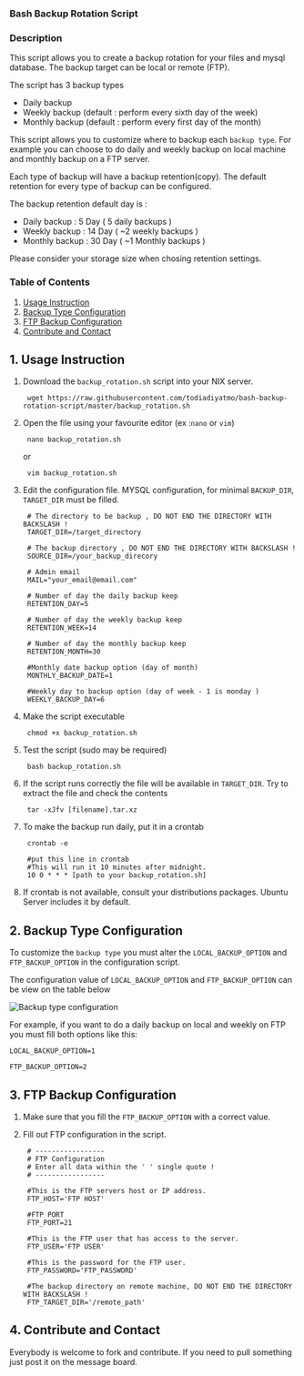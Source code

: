 ### Bash Backup Rotation Script

### Description
This script allows you to create a backup rotation for your files and mysql database. The backup target can be local or remote (FTP). 

The script has 3 backup types

- Daily backup
- Weekly backup (default : perform every sixth day of the week)
- Monthly backup (default : perform every first day of the month)

This script allows you to customize where to backup each `backup type`. For example you can choose to do daily and weekly backup on local machine and monthly backup on a FTP server.

Each type of backup will have a backup retention(copy). The default retention for every type of backup can be configured. 

The backup retention default day is :

*   Daily backup : 5 Day ( 5 daily backups )
*   Weekly backup : 14 Day ( ~2 weekly backups )
*   Monthly backup : 30 Day ( ~1 Monthly backups )

Please consider your storage size when chosing retention settings.

### Table of Contents
1. [Usage Instruction](#usage_instruction)
2. [Backup Type Configuration](#backup_type_configuration)
3. [FTP Backup Configuration](#ftp_backup_configuration)
4. [Contribute and Contact](#contribute_and_contact)

<div id='usage_instruction'>

## 1. Usage Instruction

1. Download the `backup_rotation.sh` script into your NIX server.

		wget https://raw.githubusercontent.com/todiadiyatmo/bash-backup-rotation-script/master/backup_rotation.sh

2. Open the file using your favourite editor (ex :`nano` or `vim`)

		nano backup_rotation.sh

	or
	
		vim backup_rotation.sh

3. Edit the configuration file. MYSQL configuration, for minimal `BACKUP_DIR`, `TARGET_DIR` must be filled. 

		# The directory to be backup , DO NOT END THE DIRECTORY WITH BACKSLASH ! 
		TARGET_DIR=/target_directory
		
		# The backup directory , DO NOT END THE DIRECTORY WITH BACKSLASH ! 
		SOURCE_DIR=/your_backup_direcory
		
		# Admin email
		MAIL="your_email@email.com"
		
		# Number of day the daily backup keep
		RETENTION_DAY=5
		
		# Number of day the weekly backup keep
		RETENTION_WEEK=14
		
		# Number of day the monthly backup keep
		RETENTION_MONTH=30
		
		#Monthly date backup option (day of month)
		MONTHLY_BACKUP_DATE=1
		
		#Weekly day to backup option (day of week - 1 is monday )
		WEEKLY_BACKUP_DAY=6

4. Make the script executable

		chmod +x backup_rotation.sh

5. Test the script (sudo may be required)

		bash backup_rotation.sh

6. If the script runs correctly the file will be available in `TARGET_DIR`. Try to extract the file and check the contents

		tar -xJfv [filename].tar.xz

7. To make the backup run daily, put it in a crontab
	
		crontab -e

		#put this line in crontab
		#This will run it 10 minutes after midnight.
		10 0 * * * [path to your backup_rotation.sh]

8. If crontab is not available, consult your distributions packages. Ubuntu Server includes it by default.

<div id='backup_type_configuration'>

## 2. Backup Type Configuration

To customize the `backup type` you must alter the `LOCAL_BACKUP_OPTION` and `FTP_BACKUP_OPTION` in the configuration script.

The configuration value of `LOCAL_BACKUP_OPTION` and `FTP_BACKUP_OPTION` can be view on the table below

![Backup type configuration](http://todiadiyatmo.com/wp-content/uploads/2014/11/Selection_105.png)

For example, if you want to do a daily backup on local and weekly on FTP you must fill both options like this:

	LOCAL_BACKUP_OPTION=1
		
	FTP_BACKUP_OPTION=2

<div id='ftp_backup_configuration'>

## 3. FTP Backup Configuration

1. Make sure that you fill the `FTP_BACKUP_OPTION` with a correct value.
2. Fill out FTP configuration in the script.

		# -----------------
		# FTP Configuration
		# Enter all data within the ' ' single quote !
		# -----------------
		
		#This is the FTP servers host or IP address. 
		FTP_HOST='FTP HOST' 
		
		#FTP PORT
		FTP_PORT=21
		
		#This is the FTP user that has access to the server. 
		FTP_USER='FTP USER'           
		
		#This is the password for the FTP user. 
		FTP_PASSWORD='FTP_PASSWORD'          
		
		#The backup directory on remote machine, DO NOT END THE DIRECTORY WITH BACKSLASH ! 
		FTP_TARGET_DIR='/remote_path'

<div id='contribute_and_contact'>

## 4. Contribute and Contact

Everybody is welcome to fork and contribute. If you need to pull something just post it on the message board.
